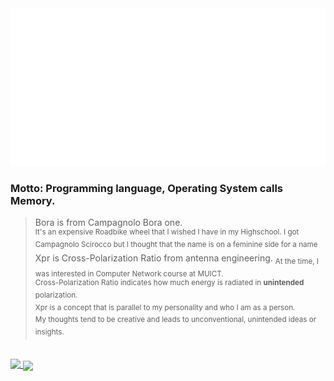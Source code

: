 <a href="https://github.com/boraxpr">
  <img src="header.svg" alt="Click to see the source">
 </a>
 
 ### Motto: Programming language, Operating System calls Memory.
> Bora is from Campagnolo Bora one.
<br><sup> It's an expensive Roadbike wheel that I wished I have in my Highschool. I got Campagnolo Scirocco but I thought that the name is on a feminine side for a name</sup><br>
Xpr is Cross-Polarization Ratio from antenna engineering. <sub>At the time, I was interested in Computer Network course at MUICT.</sub><br>
<sup>Cross-Polarization Ratio indicates how much energy is radiated in **unintended** polarization.</sup><br>
<sup>Xpr is a concept that is parallel to my personality and who I am as a person. <br>My thoughts tend to be creative and leads to unconventional, unintended ideas or insights.</sup>

 <br>
<a href="https://github.com/boraxpr">
  <img align="top" src="https://github-readme-stats-m5lmz0gqb-boraxpr.vercel.app/api?username=boraxpr&show_icons=true&theme=tokyonight&include_all_commits=true&rank_icon=percentile" />
</a>
<a href="https://github.com/boraxpr">
  <img align="center" src="https://github-readme-stats-m5lmz0gqb-boraxpr.vercel.app/api/top-langs/?username=boraxpr&theme=gruvbox&langs_count=5&layout=donut&hide=typescript,QML,c%2B%2B,CMake,PowerShell,Makefile,Ruby&exclude_repo=BlackDesertTools,SeniorLibraryWebTest&&size_weight=0.5&count_weight=0.5" />
</a>

<br>
<!---
brightest 
d5ffbc
8affbc
8affbc
25ddbc
25b9bc
darkest

639bff
005cff
-->

